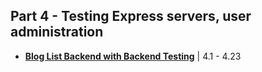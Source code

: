 ## Part 4 - Testing Express servers, user administration

* [**Blog List Backend with Backend Testing**](./bloglist-backend) | 4.1 - 4.23
